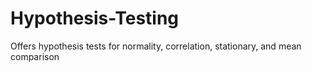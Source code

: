 # Hypothesis-Testing
Offers hypothesis tests for normality, correlation, stationary, and mean comparison
